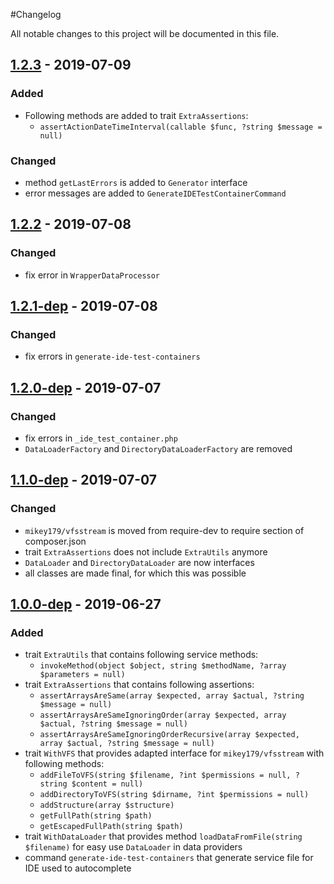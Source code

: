 #Changelog

All notable changes to this project will be documented in this file.

## [1.2.3] - 2019-07-09
### Added
- Following methods are added to trait `ExtraAssertions`: 
  - `assertActionDateTimeInterval(callable $func, ?string $message = null)`

### Changed
- method `getLastErrors` is added to `Generator` interface
- error messages are added to `GenerateIDETestContainerCommand`


## [1.2.2] - 2019-07-08
### Changed
- fix error in `WrapperDataProcessor`


## [1.2.1-dep] - 2019-07-08
### Changed
- fix errors in `generate-ide-test-containers`


## [1.2.0-dep] - 2019-07-07
### Changed
- fix errors in `_ide_test_container.php`
- `DataLoaderFactory` and `DirectoryDataLoaderFactory` are removed


## [1.1.0-dep] - 2019-07-07
### Changed
- `mikey179/vfsstream` is moved from require-dev to require section of composer.json
- trait `ExtraAssertions` does not include `ExtraUtils` anymore
- `DataLoader` and `DirectoryDataLoader` are now interfaces
- all classes are made final, for which this was possible


## [1.0.0-dep] - 2019-06-27
### Added
- trait `ExtraUtils` that contains following service methods:
  - `invokeMethod(object $object, string $methodName, ?array $parameters = null)`
- trait `ExtraAssertions` that contains following assertions:
  - `assertArraysAreSame(array $expected, array $actual, ?string $message = null)`
  - `assertArraysAreSameIgnoringOrder(array $expected, array $actual, ?string $message = null)`
  - `assertArraysAreSameIgnoringOrderRecursive(array $expected, array $actual, ?string $message = null)`
- trait `WithVFS` that provides adapted interface for `mikey179/vfsstream` with following methods:
  - `addFileToVFS(string $filename, ?int $permissions = null, ?string $content = null)`
  - `addDirectoryToVFS(string $dirname, ?int $permissions = null)`
  - `addStructure(array $structure)`
  - `getFullPath(string $path)`
  - `getEscapedFullPath(string $path)`
- trait `WithDataLoader` that provides method `loadDataFromFile(string $filename)` for easy use `DataLoader` in data
  providers
- command `generate-ide-test-containers` that generate service file for IDE used to autocomplete


[1.2.3]: https://github.com/raptor-mvk/test-utils/compare/v1.2.2...v1.2.3
[1.2.2]: https://github.com/raptor-mvk/test-utils/compare/v1.2.1-dep...v1.2.2
[1.2.1-dep]: https://github.com/raptor-mvk/test-utils/compare/v1.2.0-dep...v1.2.1-dep
[1.2.0-dep]: https://github.com/raptor-mvk/test-utils/compare/v1.1.0-dep...v1.2.0-dep
[1.1.0-dep]: https://github.com/raptor-mvk/test-utils/compare/v1.0.0-dep...v1.1.0-dep
[1.0.0-dep]: https://github.com/raptor-mvk/test-utils/releases/tag/v1.0.0-dep